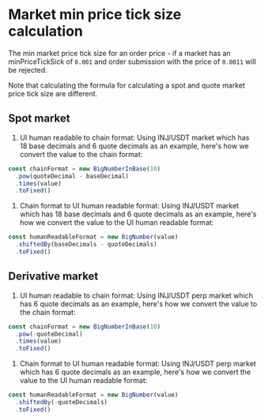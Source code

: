 # Market min price tick size calculation

The min market price tick size for an order price - if a market has an minPriceTickSick of `0.001` and order submission with the price of `0.0011` will be rejected.

Note that calculating the formula for calculating a spot and quote market price tick size are different.

## Spot market

1.  UI human readable to chain format:
    Using INJ/USDT market which has 18 base decimals and 6 quote decimals as an example, here's how we convert the value to the chain format:

```js
const chainFormat = new BigNumberInBase(10)
  .pow(quoteDecimal - baseDecimal)
  .times(value)
  .toFixed()
```

1. Chain format to UI human readable format:
   Using INJ/USDT market which has 18 base decimals and 6 quote decimals as an example, here's how we convert the value to the UI human readable format:

```js
const humanReadableFormat = new BigNumber(value)
  .shiftedBy(baseDecimals - quoteDecimals)
  .toFixed()
```

## Derivative market

1.  UI human readable to chain format:
    Using INJ/USDT perp market which has 6 quote decimals as an example, here's how we convert the value to the chain format:

```js
const chainFormat = new BigNumberInBase(10)
  .pow(-quoteDecimal)
  .times(value)
  .toFixed()
```

1. Chain format to UI human readable format:
   Using INJ/USDT perp market which has 6 quote decimals as an example, here's how we convert the value to the UI human readable format:

```js
const humanReadableFormat = new BigNumber(value)
  .shiftedBy(-quoteDecimals)
  .toFixed()
```
